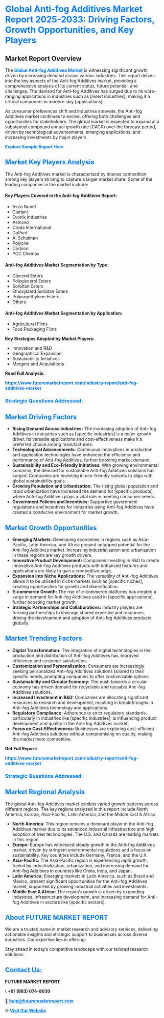 <h1 style="color: #007BFF;">Global Anti-fog Additives Market Report 2025-2033: Driving Factors, Growth Opportunities, and Key Players</h1>

<section id="overview">
<h2>Market Report Overview</h2>
<p>The <a href="https://www.futuremarketreport.com/industry-report/anti-fog-additives-market" style="color: #007BFF; text-decoration: none;"><strong>Global Anti-fog Additives Market</strong></a> is witnessing significant growth, driven by increasing demand across various industries. This report delves into the key aspects of the Anti-fog Additives market, providing a comprehensive analysis of its current status, future potential, and challenges. The demand for Anti-fog Additives has surged due to its wide-ranging applications in industries such as [insert industries], making it a critical component in modern-day [applications].</p>
<p>As consumer preferences shift and industries innovate, the Anti-fog Additives market continues to evolve, offering both challenges and opportunities for stakeholders. The global market is expected to expand at a substantial compound annual growth rate (CAGR) over the forecast period, driven by technological advancements, emerging applications, and increasing investments by major players.</p>
</section>

<section id="overview">
<p><a href="https://www.futuremarketreport.com/request-sample/reportId=88038" style="color: #007BFF; text-decoration: none;"><strong>Explore Sample Report Here</strong></a></p>
</section>

<section id="key-players">
<h2 style="color: #007BFF;">Market Key Players Analysis</h2>
<p>The Anti-fog Additives market is characterized by intense competition among key players striving to capture a larger market share. Some of the leading companies in the market include:</p>
<h4>Key Players Covered in the Anti-fog Additives Report:</h4>
<ul><li>Akzo Nobel</li><li>Clariant</li><li>Evonik Industries</li><li>Ashland</li><li>Croda International</li><li>DuPont</li><li>A. Schulman</li><li>Polyone</li><li>Corbion</li><li>PCC Chemax</li></ul>
<h4>Anti-fog Additives Market Segmentation by Type:</h4>
<ul><li>Glycerol Esters</li><li>Polyglycerol Esters</li><li>Sorbitan Esters</li><li>Ethoxylated Sorbitan Esters</li><li>Polyoxyethylene Esters</li><li>Others</li></ul>

<h4>Anti-fog Additives Market Segmentation by Application:</h4>
<ul><li>Agricultural Films</li><li>Food Packaging Films</li></ul>
<p><strong>Key Strategies Adopted by Market Players:</strong></p>
<ul>
<li>Innovation and R&D</li>
<li>Geographical Expansion</li>
<li>Sustainability Initiatives</li>
<li>Mergers and Acquisitions</li>
</ul>
</section>

<section>
<p><strong>Read Full Analysis: </strong></p><a href="https://www.futuremarketreport.com/industry-report/anti-fog-additives-market" style="color: #007BFF; text-decoration: none;"><strong>https://www.futuremarketreport.com/industry-report/anti-fog-additives-market</strong></a>
<h3 style="color: #007BFF;">Strategic Questions Addressed:</h3>
</section>

<section id="driving-factors">
<h2 style="color: #007BFF;">Market Driving Factors</h2>
<ul>
<li><strong>Rising Demand Across Industries:</strong> The increasing adoption of Anti-fog Additives in industries such as [specific industries] is a major growth driver. Its versatile applications and cost-effectiveness make it a preferred choice among manufacturers.</li>
<li><strong>Technological Advancements:</strong> Continuous innovations in production and application technologies have enhanced the efficiency and performance of Anti-fog Additives, further boosting market demand.</li>
<li><strong>Sustainability and Eco-Friendly Initiatives:</strong> With growing environmental concerns, the demand for sustainable Anti-fog Additives solutions has surged. Companies are investing in eco-friendly variants to align with global sustainability goals.</li>
<li><strong>Growing Population and Urbanization:</strong> The rising global population and rapid urbanization have increased the demand for [specific products], where Anti-fog Additives plays a vital role in meeting consumer needs.</li>
<li><strong>Government Policies and Incentives:</strong> Supportive government regulations and incentives for industries using Anti-fog Additives have created a conducive environment for market growth.</li>
</ul>
</section>

<section id="growth-opportunities">
<h2 style="color: #007BFF;">Market Growth Opportunities</h2>
<ul>
<li><strong>Emerging Markets:</strong> Developing economies in regions such as Asia-Pacific, Latin America, and Africa present untapped potential for the Anti-fog Additives market. Increasing industrialization and urbanization in these regions are key growth drivers.</li>
<li><strong>Innovative Product Development:</strong> Companies investing in R&D to create innovative Anti-fog Additives products with enhanced features and applications are likely to gain a competitive edge.</li>
<li><strong>Expansion into Niche Applications:</strong> The versatility of Anti-fog Additives allows it to be utilized in niche markets such as [specific niches], creating opportunities for growth and diversification.</li>
<li><strong>E-commerce Growth:</strong> The rise of e-commerce platforms has created a surge in demand for Anti-fog Additives used in [specific applications], further boosting market growth.</li>
<li><strong>Strategic Partnerships and Collaborations:</strong> Industry players are forming partnerships to leverage shared expertise and resources, driving the development and adoption of Anti-fog Additives products globally.</li>
</ul>
</section>

<section id="trending-factors">
<h2 style="color: #007BFF;">Market Trending Factors</h2>
<ul>
<li><strong>Digital Transformation:</strong> The integration of digital technologies in the production and distribution of Anti-fog Additives has improved efficiency and customer satisfaction.</li>
<li><strong>Customization and Personalization:</strong> Consumers are increasingly seeking personalized Anti-fog Additives solutions tailored to their specific needs, prompting companies to offer customizable options.</li>
<li><strong>Sustainability and Circular Economy:</strong> The push towards a circular economy has driven demand for recyclable and reusable Anti-fog Additives solutions.</li>
<li><strong>Increased Investment in R&D:</strong> Companies are allocating significant resources to research and development, resulting in breakthroughs in Anti-fog Additives technology and applications.</li>
<li><strong>Regulatory Compliance:</strong> Adherence to strict regulatory standards, particularly in industries like [specific industries], is influencing product development and quality in the Anti-fog Additives market.</li>
<li><strong>Focus on Cost-Effectiveness:</strong> Businesses are exploring cost-efficient Anti-fog Additives solutions without compromising on quality, making the market more competitive.</li>
</ul>
</section>

<section>
<p><strong>Get Full Report: </strong></p><a href="https://www.futuremarketreport.com/industry-report/anti-fog-additives-market" style="color: #007BFF; text-decoration: none;"><strong>https://www.futuremarketreport.com/industry-report/anti-fog-additives-market</strong></a>
<h3 style="color: #007BFF;">Strategic Questions Addressed:</h3>
</section>


<section id="regional-analysis">
<h2 style="color: #007BFF;">Market Regional Analysis</h2>
<p>The global Anti-fog Additives market exhibits varied growth patterns across different regions. The key regions analyzed in this report include North America, Europe, Asia-Pacific, Latin America, and the Middle East & Africa:</p>
<ul>
<li><strong>North America:</strong> This region remains a dominant player in the Anti-fog Additives market due to its advanced industrial infrastructure and high adoption of new technologies. The U.S. and Canada are leading markets in this region.</li>
<li><strong>Europe:</strong> Europe has witnessed steady growth in the Anti-fog Additives market, driven by stringent environmental regulations and a focus on sustainability. Key countries include Germany, France, and the U.K.</li>
<li><strong>Asia-Pacific:</strong> The Asia-Pacific region is experiencing rapid growth, fueled by industrialization, urbanization, and increasing demand for Anti-fog Additives in countries like China, India, and Japan.</li>
<li><strong>Latin America:</strong> Emerging markets in Latin America, such as Brazil and Mexico, present significant opportunities for the Anti-fog Additives market, supported by growing industrial activities and investments.</li>
<li><strong>Middle East & Africa:</strong> The region’s growth is driven by expanding industries, infrastructure development, and increasing demand for Anti-fog Additives in sectors like [specific sectors].</li>
</ul>
</section>

<footer>
<h2 style="color: #007BFF;">About FUTURE MARKET REPORT</h2>
<p>We are a trusted name in market research and advisory services, delivering actionable insights and strategic support to businesses across diverse industries. Our expertise lies in offering:</p>

<p>Stay ahead in today’s competitive landscape with our tailored research solutions.</p>

<h2 style="color: #007BFF;">Contact Us:</h2>
<p><strong>FUTURE MARKET REPORT</strong></p>
<p>📞 <strong>+91 (883) 074-8030</strong></p>
<p>📧 <strong><a href="mailto:help@futuremarketreport.com" style="color: #007BFF;">help@futuremarketreport.com</a></strong></p>
<p>🌐 <strong><a href="https://www.futuremarketreport.com/" style="color: #007BFF;">Visit Our Website</a></strong></p>
</footer>